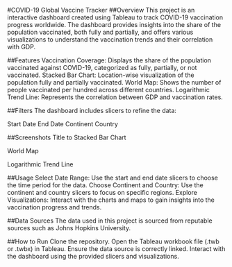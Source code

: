 #COVID-19 Global Vaccine Tracker
##Overview
This project is an interactive dashboard created using Tableau to track COVID-19 vaccination progress worldwide. The dashboard provides insights into the share of the population vaccinated, both fully and partially, and offers various visualizations to understand the vaccination trends and their correlation with GDP.

##Features
Vaccination Coverage: Displays the share of the population vaccinated against COVID-19, categorized as fully, partially, or not vaccinated.
Stacked Bar Chart: Location-wise visualization of the population fully and partially vaccinated.
World Map: Shows the number of people vaccinated per hundred across different countries.
Logarithmic Trend Line: Represents the correlation between GDP and vaccination rates.

##Filters
The dashboard includes slicers to refine the data:

  Start Date
  End Date
  Continent
  Country

##Screenshots
Title to Stacked Bar Chart

World Map

Logarithmic Trend Line

##Usage
Select Date Range: Use the start and end date slicers to choose the time period for the data.
Choose Continent and Country: Use the continent and country slicers to focus on specific regions.
Explore Visualizations: Interact with the charts and maps to gain insights into the vaccination progress and trends.

##Data Sources
The data used in this project is sourced from reputable sources such as Johns Hopkins University.

##How to Run
Clone the repository.
Open the Tableau workbook file (.twb or .twbx) in Tableau.
Ensure the data source is correctly linked.
Interact with the dashboard using the provided slicers and visualizations.
